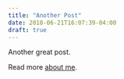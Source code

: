 ```yaml
---
title: "Another Post"
date: 2018-06-21T16:07:39-04:00
draft: true
---
```


Another great post.

Read more [about me](/about).